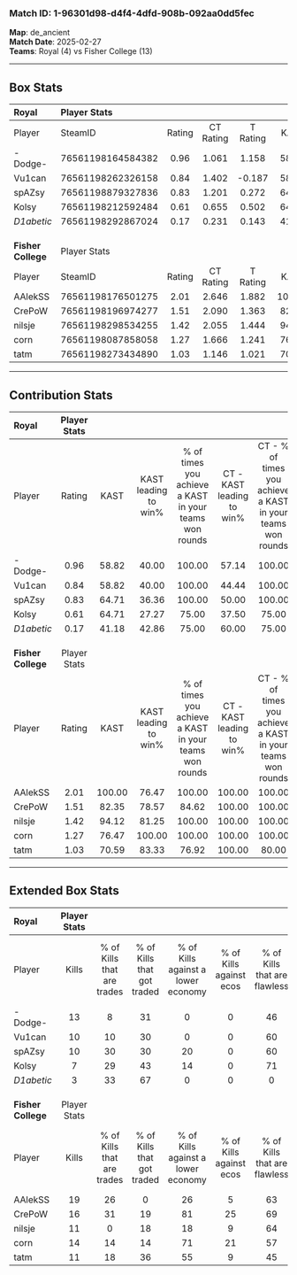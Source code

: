 ### Match ID: 1-96301d98-d4f4-4dfd-908b-092aa0dd5fec  
**Map**: de_ancient  
**Match Date**: 2025-02-27  
**Teams**: Royal (4) vs Fisher College (13)  

---  

## Box Stats  

| **Royal**          | Player Stats      |        |           |          |        |       |       |         |        |      |     |
| :- | :- | :-: | :-: | :-: | :-: | :-: | :-: | :-: | :-: | :-: | :-: |
| Player             | SteamID           | Rating | CT Rating | T Rating |  KAST  |  ADR  | Kills | Assists | Deaths | K/D  | HS% |
| -Dodge-            | 76561198164584382 |  0.96  |   1.061   |  1.158   | 58.82  | 82.0  |  13   |    3    |   15   | 0.87 | 38  |
| Vu1can             | 76561198262326158 |  0.84  |   1.402   |  -0.187  | 58.82  | 80.1  |  10   |    4    |   14   | 0.71 | 40  |
| spAZsy             | 76561198879327836 |  0.83  |   1.201   |  0.272   | 64.71  | 58.6  |  10   |    2    |   13   | 0.77 | 60  |
| Kolsy              | 76561198212592484 |  0.61  |   0.655   |  0.502   | 64.71  | 51.8  |   7   |    4    |   15   | 0.47 | 42  |
| _D1abetic_         | 76561198292867024 |  0.17  |   0.231   |  0.143   | 41.18  | 28.8  |   3   |    1    |   14   | 0.21 | 100 |
|                    |                   |        |           |          |        |       |       |         |        |      |     |
|                    |                   |        |           |          |        |       |       |         |        |      |     |
|                    |                   |        |           |          |        |       |       |         |        |      |     |
| **Fisher College** | Player Stats      |        |           |          |        |       |       |         |        |      |     |
| Player             | SteamID           | Rating | CT Rating | T Rating |  KAST  |  ADR  | Kills | Assists | Deaths | K/D  | HS% |
| AAlekSS            | 76561198176501275 |  2.01  |   2.646   |  1.882   | 100.00 | 107.6 |  19   |    5    |   4    | 4.75 | 57  |
| CrePoW             | 76561198196974277 |  1.51  |   2.090   |  1.363   | 82.35  | 96.5  |  16   |    6    |   10   | 1.60 | 37  |
| nilsje             | 76561198298534255 |  1.42  |   2.055   |  1.444   | 94.12  | 102.1 |  11   |   11    |   9    | 1.22 | 72  |
| corn               | 76561198087858058 |  1.27  |   1.666   |  1.241   | 76.47  | 70.2  |  14   |    5    |   10   | 1.40 | 42  |
| tatm               | 76561198273434890 |  1.03  |   1.146   |  1.021   | 70.59  | 59.8  |  11   |    2    |   10   | 1.10 | 36  |
---  

## Contribution Stats  

| **Royal**          | Player Stats |        |                      |                                                        |                           |                                                             |                          |                                                            |
| :- | :-: | :-: | :-: | :-: | :-: | :-: | :-: | :-: |
| Player             |    Rating    |  KAST  | KAST leading to win% | % of times you achieve a KAST in your teams won rounds | CT - KAST leading to win% | CT - % of times you achieve a KAST in your teams won rounds | T - KAST leading to win% | T - % of times you achieve a KAST in your teams won rounds |
| -Dodge-            |     0.96     | 58.82  |        40.00         |                         100.00                         |           57.14           |                           100.00                            |           0.00           |                            0.00                            |
| Vu1can             |     0.84     | 58.82  |        40.00         |                         100.00                         |           44.44           |                           100.00                            |           0.00           |                            0.00                            |
| spAZsy             |     0.83     | 64.71  |        36.36         |                         100.00                         |           50.00           |                           100.00                            |           0.00           |                            0.00                            |
| Kolsy              |     0.61     | 64.71  |        27.27         |                         75.00                          |           37.50           |                            75.00                            |           0.00           |                            0.00                            |
| _D1abetic_         |     0.17     | 41.18  |        42.86         |                         75.00                          |           60.00           |                            75.00                            |           0.00           |                            0.00                            |
|                    |              |        |                      |                                                        |                           |                                                             |                          |                                                            |
|                    |              |        |                      |                                                        |                           |                                                             |                          |                                                            |
|                    |              |        |                      |                                                        |                           |                                                             |                          |                                                            |
| **Fisher College** | Player Stats |        |                      |                                                        |                           |                                                             |                          |                                                            |
| Player             |    Rating    |  KAST  | KAST leading to win% | % of times you achieve a KAST in your teams won rounds | CT - KAST leading to win% | CT - % of times you achieve a KAST in your teams won rounds | T - KAST leading to win% | T - % of times you achieve a KAST in your teams won rounds |
| AAlekSS            |     2.01     | 100.00 |        76.47         |                         100.00                         |          100.00           |                           100.00                            |          66.67           |                           100.00                           |
| CrePoW             |     1.51     | 82.35  |        78.57         |                         84.62                          |          100.00           |                           100.00                            |          66.67           |                           75.00                            |
| nilsje             |     1.42     | 94.12  |        81.25         |                         100.00                         |          100.00           |                           100.00                            |          72.73           |                           100.00                           |
| corn               |     1.27     | 76.47  |        100.00        |                         100.00                         |          100.00           |                           100.00                            |          100.00          |                           100.00                           |
| tatm               |     1.03     | 70.59  |        83.33         |                         76.92                          |          100.00           |                            80.00                            |          75.00           |                           75.00                            |
---  

## Extended Box Stats  

| **Royal**          | Player Stats |                            |                            |                                    |                         |                              |                                 |        |                             |                                     |                          |                               |                            |
| :- | :-: | :-: | :-: | :-: | :-: | :-: | :-: | :-: | :-: | :-: | :-: | :-: | :-: |
| Player             |    Kills     | % of Kills that are trades | % of Kills that got traded | % of Kills against a lower economy | % of Kills against ecos | % of Kills that are flawless | % of Kills that are close duels | Deaths | % of Deaths that get traded | % of Deaths against a lower economy | % of Deaths against ecos | % of Deaths that are flawless | % of Deaths that are close |
| -Dodge-            |      13      |             8              |             31             |                 0                  |            0            |              46              |                0                |   15   |             27              |                  0                  |            0             |              40               |             0              |
| Vu1can             |      10      |             10             |             30             |                 0                  |            0            |              60              |               10                |   14   |             21              |                  0                  |            0             |              50               |             7              |
| spAZsy             |      10      |             30             |             30             |                 20                 |            0            |              60              |                0                |   13   |             23              |                  0                  |            0             |              69               |             0              |
| Kolsy              |      7       |             29             |             43             |                 14                 |            0            |              71              |                0                |   15   |              0              |                  7                  |            0             |              80               |             0              |
| _D1abetic_         |      3       |             33             |             67             |                 0                  |            0            |              0               |                0                |   14   |              7              |                  7                  |            0             |              64               |             7              |
|                    |              |                            |                            |                                    |                         |                              |                                 |        |                             |                                     |                          |                               |                            |
|                    |              |                            |                            |                                    |                         |                              |                                 |        |                             |                                     |                          |                               |                            |
|                    |              |                            |                            |                                    |                         |                              |                                 |        |                             |                                     |                          |                               |                            |
| **Fisher College** | Player Stats |                            |                            |                                    |                         |                              |                                 |        |                             |                                     |                          |                               |                            |
| Player             |    Kills     | % of Kills that are trades | % of Kills that got traded | % of Kills against a lower economy | % of Kills against ecos | % of Kills that are flawless | % of Kills that are close duels | Deaths | % of Deaths that get traded | % of Deaths against a lower economy | % of Deaths against ecos | % of Deaths that are flawless | % of Deaths that are close |
| AAlekSS            |      19      |             26             |             0              |                 26                 |            5            |              63              |               11                |   4    |             75              |                 50                  |            0             |              50               |             0              |
| CrePoW             |      16      |             31             |             19             |                 81                 |           25            |              69              |                0                |   10   |             20              |                 30                  |            0             |              40               |             0              |
| nilsje             |      11      |             0              |             18             |                 18                 |            9            |              64              |                0                |   9    |             67              |                 56                  |            0             |              44               |             0              |
| corn               |      14      |             14             |             14             |                 71                 |           21            |              57              |                0                |   10   |             30              |                 30                  |            0             |              40               |             0              |
| tatm               |      11      |             18             |             36             |                 55                 |            9            |              45              |                0                |   10   |             10              |                 30                  |            0             |              90               |             10             |
